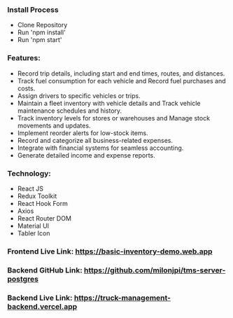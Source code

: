 ### Install Process
- Clone Repository
- Run 'npm install'
- Run 'npm start'



### Features:
- Record trip details, including start and end times, routes, and distances.
- Track fuel consumption for each vehicle and Record fuel purchases and costs.
- Assign drivers to specific vehicles or trips.
- Maintain a fleet inventory with vehicle details and Track vehicle maintenance schedules and history.
- Track inventory levels for stores or warehouses and Manage stock movements and updates.
- Implement reorder alerts for low-stock items.
- Record and categorize all business-related expenses.
- Integrate with financial systems for seamless accounting.
- Generate detailed income and expense reports.


### Technology:
- React JS
- Redux Toolkit
- React Hook Form
- Axios
- React Router DOM
- Material UI
- Tabler Icon



### Frontend Live Link: https://basic-inventory-demo.web.app

### Backend GitHub Link: https://github.com/milonjpi/tms-server-postgres

### Backend Live Link: https://truck-management-backend.vercel.app

